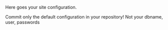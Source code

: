 Here goes your site configuration.

Commit only the default configuration in your repository!
Not your dbname, user, passwords


